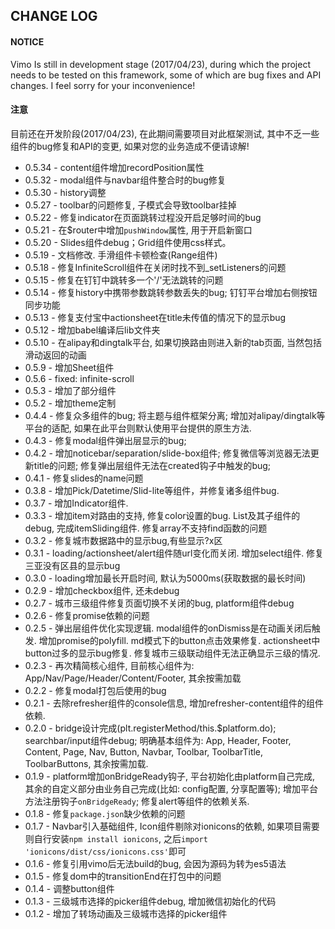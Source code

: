 ## CHANGE LOG

#### NOTICE

Vimo Is still in development stage (2017/04/23), during which the project needs to be tested on this framework, some of which are bug fixes and API changes. I feel sorry for your inconvenience!

#### 注意

目前还在开发阶段(2017/04/23), 在此期间需要项目对此框架测试, 其中不乏一些组件的bug修复和API的变更, 如果对您的业务造成不便请谅解!

- 0.5.34 - content组件增加recordPosition属性
- 0.5.32 - modal组件与navbar组件整合时的bug修复
- 0.5.30 - history调整
- 0.5.27 - toolbar的问题修复, 子模式会导致toolbar挂掉
- 0.5.22 - 修复indicator在页面跳转过程没开启足够时间的bug
- 0.5.21 - 在$router中增加```pushWindow```属性, 用于开启新窗口
- 0.5.20 - Slides组件debug；Grid组件使用css样式。
- 0.5.19 - 文档修改. 手滑组件卡顿检查(Range组件)
- 0.5.18 - 修复InfiniteScroll组件在关闭时找不到_setListeners的问题
- 0.5.15 - 修复在钉钉中跳转多一个'/'无法跳转的问题
- 0.5.14 - 修复history中携带参数跳转参数丢失的bug; 钉钉平台增加右侧按钮同步功能
- 0.5.13 - 修复支付宝中actionsheet在title未传值的情况下的显示bug
- 0.5.12 - 增加babel编译后lib文件夹
- 0.5.10 - 在alipay和dingtalk平台, 如果切换路由则进入新的tab页面, 当然包括滑动返回的动画
- 0.5.9 - 增加Sheet组件
- 0.5.6 - fixed: infinite-scroll
- 0.5.3 - 增加了部分组件
- 0.5.2 - 增加theme定制
- 0.4.4 - 修复众多组件的bug; 将主题与组件框架分离; 增加对alipay/dingtalk等平台的适配, 如果在此平台则默认使用平台提供的原生方法.
- 0.4.3 - 修复modal组件弹出层显示的bug; 
- 0.4.2 - 增加noticebar/separation/slide-box组件; 修复微信等浏览器无法更新title的问题; 修复弹出层组件无法在created钩子中触发的bug;
- 0.4.1 - 修复slides的name问题
- 0.3.8 - 增加Pick/Datetime/Slid-lite等组件，并修复诸多组件bug.
- 0.3.7 - 增加Indicator组件.
- 0.3.3 - 增加item对路由的支持, 修复color设置的bug. List及其子组件的debug, 完成itemSliding组件. 修复array不支持find函数的问题
- 0.3.2 - 修复城市数据路中的显示bug,有些显示?x区
- 0.3.1 - loading/actionsheet/alert组件随url变化而关闭. 增加select组件. 修复三亚没有区县的显示bug
- 0.3.0 - loading增加最长开启时间, 默认为5000ms(获取数据的最长时间)
- 0.2.9 - 增加checkbox组件, 还未debug
- 0.2.7 - 城市三级组件修复页面切换不关闭的bug, platform组件debug
- 0.2.6 - 修复promise依赖的问题
- 0.2.5 - 弹出层组件优化实现逻辑. modal组件的onDismiss是在动画关闭后触发. 增加promise的polyfill. md模式下的button点击效果修复. actionsheet中button过多的显示bug修复. 修复城市三级联动组件无法正确显示三级的情况.
- 0.2.3 - 再次精简核心组件, 目前核心组件为: App/Nav/Page/Header/Content/Footer, 其余按需加载
- 0.2.2 - 修复modal打包后使用的bug
- 0.2.1 - 去除refresher组件的console信息, 增加refresher-content组件的组件依赖.
- 0.2.0 - bridge设计完成(plt.registerMethod/this.$platform.do); searchbar/input组件debug; 明确基本组件为: App, Header, Footer, Content, Page, Nav, Button, Navbar, Toolbar, ToolbarTitle, ToolbarButtons, 其余按需加载.
- 0.1.9 - platform增加onBridgeReady钩子, 平台初始化由platform自己完成, 其余的自定义部分由业务自己完成(比如: config配置, 分享配置等); 增加平台方法注册钩子`onBridgeReady`; 修复alert等组件的依赖关系.
- 0.1.8 - 修复`package.json`缺少依赖的问题
- 0.1.7 - Navbar引入基础组件, Icon组件剔除对ionicons的依赖, 如果项目需要则自行安装`npm install ionicons`, 之后`import 'ionicons/dist/css/ionicons.css'`即可
- 0.1.6 - 修复引用vimo后无法build的bug, 会因为源码为转为es5语法
- 0.1.5 - 修复dom中的transitionEnd在打包中的问题
- 0.1.4 - 调整button组件
- 0.1.3 - 三级城市选择的picker组件debug, 增加微信初始化的代码
- 0.1.2 - 增加了转场动画及三级城市选择的picker组件